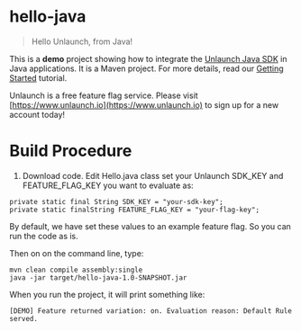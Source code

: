 # hello-java

> Hello Unlaunch, from Java!
 
This is a **demo** project showing how to integrate the [Unlaunch Java SDK](https://github.com/unlaunch/java-sdk) in Java applications. It is a Maven project. For more details, read our [Getting Started](https://docs.unlaunch.io/docs/getting-started) tutorial.

Unlaunch is a free feature flag service. Please visit [https://www.unlaunch.io](https://www.unlaunch.io) to sign up for a new account today!

# Build Procedure
1. Download code. Edit Hello.java class set your Unlaunch SDK_KEY and FEATURE_FLAG_KEY you want to evaluate as: 

```
private static final String SDK_KEY = "your-sdk-key";
private static finalString FEATURE_FLAG_KEY = "your-flag-key";
```

By default, we have set these values to an example feature flag. So you can run the code as is.

Then on on the command line, type:

```
mvn clean compile assembly:single
java -jar target/hello-java-1.0-SNAPSHOT.jar 
```

When you run the project, it will print something like:

```
[DEMO] Feature returned variation: on. Evaluation reason: Default Rule served.
```
